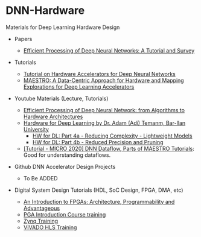 # DNN-Hardware
Materials for Deep Learning Hardware Design
* Papers
   * [Efficient Processing of Deep Neural Networks: A Tutorial and Survey](https://ieeexplore.ieee.org/document/8114708)


* Tutorials
   * [Tutorial on Hardware Accelerators for Deep Neural Networks](https://eyeriss.mit.edu/tutorial.html)
   * [MAESTRO: A Data-Centric Approach for Hardware and Mapping Explorations for Deep Learning Accelerators](https://maestro.ece.gatech.edu/docs/build/html/tutorials/micro2020.html)


* Youtube Materials (Lecture, Tutorials)
   * [Efficient Processing of Deep Neural Network: from Algorithms to Hardware Architectures](https://slideslive.com/38922815/efficient-processing-of-deep-neural-network-from-algorithms-to-hardware-architectures)
   * [Hardware for Deep Learning by Dr. Adam (Adi) Temanm, Bar-Ilan University](https://www.youtube.com/playlist?list=PLZU5hLL_713wXlIeer4vZmvzfE_FoCkIP)
      * [HW for DL: Part 4a - Reducing Complexity - Lightweight Models](https://www.youtube.com/watch?v=RjVuL4VeuKU&list=PLZU5hLL_713wXlIeer4vZmvzfE_FoCkIP&index=6)
      * [HW for DL: Part 4b - Reduced Precision and Pruning](https://www.youtube.com/watch?v=Z0PIs-On5NQ&list=PLZU5hLL_713wXlIeer4vZmvzfE_FoCkIP&index=7)
   * [[Tutorial - MICRO 2020] DNN Dataflow, Parts of MAESTRO Tutorials](https://www.youtube.com/watch?v=SpDY7nN33Ys): Good for understanding dataflows.

* Github DNN Accelerator Design Projects
   * To Be ADDED
   
* Digital System Design Tutorials (HDL, SoC Design, FPGA, DMA, etc)
   * [An Introduction to FPGAs: Architecture, Programmability and Advantageous](https://www.youtube.com/watch?v=ahws--oNpBc&list=PLXHMvqUANAFOviU0J8HSp0E91lLJInzX1)
   * [PGA Introduction Course training](https://www.youtube.com/playlist?list=PLo7bVbJhQ6qxesicBHQwSl4nYOMJO2CHw)
   * [Zynq Training](https://www.youtube.com/watch?v=_rm6bPxAk7E&list=PLo7bVbJhQ6qyAc5-z6CtWhZAiFk2GkZD8)
   * [VIVADO HLS Training](https://www.youtube.com/watch?v=kgae3Wzqngs&list=PLo7bVbJhQ6qzK6ELKCm8H_WEzzcr5YXHC)
